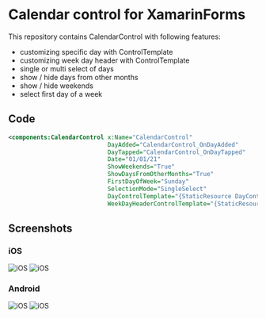 # Calendar control for XamarinForms

This repository contains CalendarControl with following features:
- customizing specific day with ControlTemplate
- customizing week day header with ControlTemplate
- single or multi select of days
- show / hide days from other months
- show / hide weekends
- select first day of a week

## Code

```xml
<components:CalendarControl x:Name="CalendarControl"
                            DayAdded="CalendarControl_OnDayAdded"
                            DayTapped="CalendarControl_OnDayTapped"
                            Date="01/01/21"
                            ShowWeekends="True"
                            ShowDaysFromOtherMonths="True"
                            FirstDayOfWeek="Sunday"
                            SelectionMode="SingleSelect"
                            DayControlTemplate="{StaticResource DayControlTemplate}"
                            WeekDayHeaderControlTemplate="{StaticResource WeekDayControlTemplate}" />
```

## Screenshots

### iOS

![iOS](docs/iOS_2.png)
![iOS](docs/iOS_1.png)

### Android

![iOS](docs/Android_2.png)
![iOS](docs/Android_1.png)